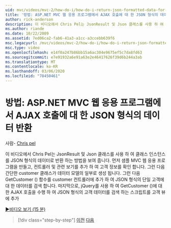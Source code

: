 ```yaml
---
uid: mvc/videos/mvc-2/how-do-i/how-do-i-return-json-formatted-data-for-an-ajax-call-in-an-aspnet-mvc-web-application
title: '방법: ASP.NET MVC 웹 응용 프로그램에서 AJAX 호출에 대 한 JSON 형식의 데이터 반환 | Microsoft Docs'
author: rick-anderson
description: 이 비디오에서 Chris Pel는 JsonResult 및 Json 클래스를 사용 하 여 클래스 인스턴스를 JSON 형식의 데이터로 반환 하는 방법을 보여 줍니다. 첫째, 샘플 MVC 웹 appl ...
ms.author: riande
ms.date: 10/22/2009
ms.assetid: 7ed06ca2-fab6-41a3-a1cc-a3ccebb639f6
msc.legacyurl: /mvc/videos/mvc-2/how-do-i/how-do-i-return-json-formatted-data-for-an-ajax-call-in-an-aspnet-mvc-web-application
msc.type: video
ms.openlocfilehash: e14f0a247b86bb15a6ac304e9675ef5c7da8fd63
ms.sourcegitcommit: e7e91932a6e91a63e2e46417626f39d6b244a3ab
ms.translationtype: MT
ms.contentlocale: ko-KR
ms.lasthandoff: 03/06/2020
ms.locfileid: "78450461"
---
```

# <a name="how-do-i-return-json-formatted-data-for-an-ajax-call-in-an-aspnet-mvc-web-application"></a>방법: ASP.NET MVC 웹 응용 프로그램에서 AJAX 호출에 대 한 JSON 형식의 데이터 반환

사람- [Chris pel](https://twitter.com/chrispels)

이 비디오에서 Chris Pel는 JsonResult 및 Json 클래스를 사용 하 여 클래스 인스턴스를 JSON 형식의 데이터로 반환 하는 방법을 보여 줍니다. 먼저 샘플 MVC 웹 응용 프로그램을 만들고, 컨트롤러 및 관련 보기를 추가 하 여 고객 정보를 확인 합니다. 그런 다음 간단한 customer 클래스가 데이터 모델의 일부로 생성 됩니다. 그런 다음 GetCustomer () 함수를 customer 컨트롤러에 추가 하 여 JSON 형식의 단일 고객에 대 한 데이터를 검색 합니다. 마지막으로, jQuery를 사용 하 여 GetCustomer ()에 대 한 AJAX 호출을 수행 하 여 JSON 형식의 고객 데이터를 검색 하는 스크립트를 고객 뷰에 추가

[&#9654;비디오 보기 (15 분)](https://channel9.msdn.com/Blogs/ASP-NET-Site-Videos/how-do-i-return-json-formatted-data-for-an-ajax-call-in-an-aspnet-mvc-web-application)

> [!div class="step-by-step"]
> [이전](aspnet-mvc-how-10-minute-technical-video-for-developers.md)
> [다음](how-do-i-work-with-data-in-aspnet-mvc-partial-views.md)
